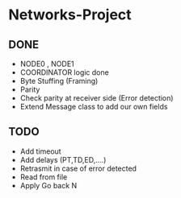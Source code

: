 # Networks-Project

## DONE

- NODE0 , NODE1
- COORDINATOR logic done
- Byte Stuffing (Framing)
- Parity
- Check parity at receiver side (Error detection)
- Extend Message class to add our own fields

## TODO

- Add timeout
- Add delays (PT,TD,ED,....)
- Retrasmit in case of error detected
- Read from file
- Apply Go back N
